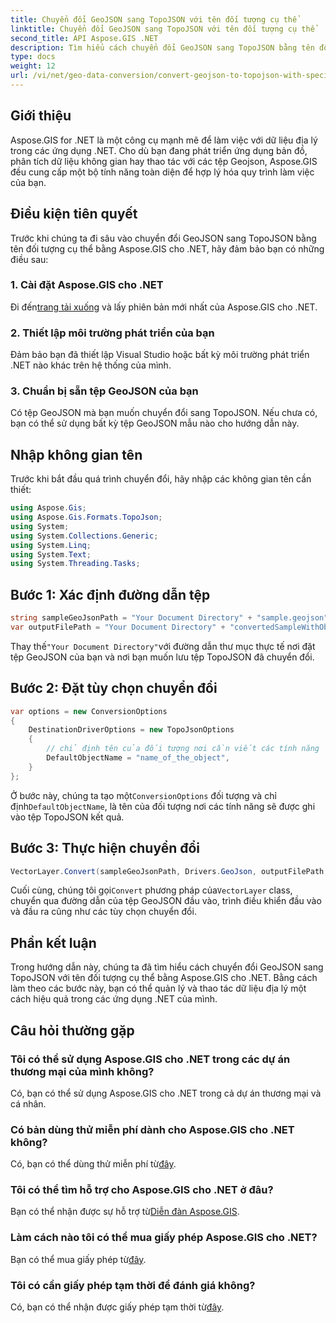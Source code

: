 ```yaml
---
title: Chuyển đổi GeoJSON sang TopoJSON với tên đối tượng cụ thể
linktitle: Chuyển đổi GeoJSON sang TopoJSON với tên đối tượng cụ thể
second_title: API Aspose.GIS .NET
description: Tìm hiểu cách chuyển đổi GeoJSON sang TopoJSON bằng tên đối tượng cụ thể bằng Aspose.GIS cho .NET. Hướng dẫn này cung cấp hướng dẫn từng bước để thao tác dữ liệu địa lý hiệu quả.
type: docs
weight: 12
url: /vi/net/geo-data-conversion/convert-geojson-to-topojson-with-specific-object-name/
---
```

## Giới thiệu
Aspose.GIS for .NET là một công cụ mạnh mẽ để làm việc với dữ liệu địa lý trong các ứng dụng .NET. Cho dù bạn đang phát triển ứng dụng bản đồ, phân tích dữ liệu không gian hay thao tác với các tệp Geojson, Aspose.GIS đều cung cấp một bộ tính năng toàn diện để hợp lý hóa quy trình làm việc của bạn.
## Điều kiện tiên quyết
Trước khi chúng ta đi sâu vào chuyển đổi GeoJSON sang TopoJSON bằng tên đối tượng cụ thể bằng Aspose.GIS cho .NET, hãy đảm bảo bạn có những điều sau:
### 1. Cài đặt Aspose.GIS cho .NET
 Đi đến[trang tải xuống](https://releases.aspose.com/gis/net/) và lấy phiên bản mới nhất của Aspose.GIS cho .NET.
### 2. Thiết lập môi trường phát triển của bạn
Đảm bảo bạn đã thiết lập Visual Studio hoặc bất kỳ môi trường phát triển .NET nào khác trên hệ thống của mình.
### 3. Chuẩn bị sẵn tệp GeoJSON của bạn
Có tệp GeoJSON mà bạn muốn chuyển đổi sang TopoJSON. Nếu chưa có, bạn có thể sử dụng bất kỳ tệp GeoJSON mẫu nào cho hướng dẫn này.

## Nhập không gian tên
Trước khi bắt đầu quá trình chuyển đổi, hãy nhập các không gian tên cần thiết:
```csharp
using Aspose.Gis;
using Aspose.Gis.Formats.TopoJson;
using System;
using System.Collections.Generic;
using System.Linq;
using System.Text;
using System.Threading.Tasks;
```

## Bước 1: Xác định đường dẫn tệp
```csharp
string sampleGeoJsonPath = "Your Document Directory" + "sample.geojson";
var outputFilePath = "Your Document Directory" + "convertedSampleWithObjectName_out.topojson";
```
 Thay thế`"Your Document Directory"`với đường dẫn thư mục thực tế nơi đặt tệp GeoJSON của bạn và nơi bạn muốn lưu tệp TopoJSON đã chuyển đổi.
## Bước 2: Đặt tùy chọn chuyển đổi
```csharp
var options = new ConversionOptions
{
    DestinationDriverOptions = new TopoJsonOptions
    {
        // chỉ định tên của đối tượng nơi cần viết các tính năng
        DefaultObjectName = "name_of_the_object",
    }
};
```
 Ở bước này, chúng ta tạo một`ConversionOptions` đối tượng và chỉ định`DefaultObjectName`, là tên của đối tượng nơi các tính năng sẽ được ghi vào tệp TopoJSON kết quả.
## Bước 3: Thực hiện chuyển đổi
```csharp
VectorLayer.Convert(sampleGeoJsonPath, Drivers.GeoJson, outputFilePath, Drivers.TopoJson, options);
```
 Cuối cùng, chúng tôi gọi`Convert` phương pháp của`VectorLayer` class, chuyển qua đường dẫn của tệp GeoJSON đầu vào, trình điều khiển đầu vào và đầu ra cũng như các tùy chọn chuyển đổi.

## Phần kết luận
Trong hướng dẫn này, chúng ta đã tìm hiểu cách chuyển đổi GeoJSON sang TopoJSON với tên đối tượng cụ thể bằng Aspose.GIS cho .NET. Bằng cách làm theo các bước này, bạn có thể quản lý và thao tác dữ liệu địa lý một cách hiệu quả trong các ứng dụng .NET của mình.
## Câu hỏi thường gặp
### Tôi có thể sử dụng Aspose.GIS cho .NET trong các dự án thương mại của mình không?
Có, bạn có thể sử dụng Aspose.GIS cho .NET trong cả dự án thương mại và cá nhân.
### Có bản dùng thử miễn phí dành cho Aspose.GIS cho .NET không?
Có, bạn có thể dùng thử miễn phí từ[đây](https://releases.aspose.com/).
### Tôi có thể tìm hỗ trợ cho Aspose.GIS cho .NET ở đâu?
 Bạn có thể nhận được sự hỗ trợ từ[Diễn đàn Aspose.GIS](https://forum.aspose.com/c/gis/33).
### Làm cách nào tôi có thể mua giấy phép Aspose.GIS cho .NET?
 Bạn có thể mua giấy phép từ[đây](https://purchase.aspose.com/buy).
### Tôi có cần giấy phép tạm thời để đánh giá không?
 Có, bạn có thể nhận được giấy phép tạm thời từ[đây](https://purchase.aspose.com/temporary-license/).